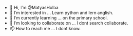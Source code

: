 - 👋 Hi, I’m @MatyasHolba
- 👀 I’m interested in ... Learn python and lern anglish.
- 🌱 I’m currently learning ... on the primary school. 
- 💞️ I’m looking to collaborate on ... I dont search collaborate.
- 📫 How to reach me ... I dont know.

<!---
MatyasHolba/MatyasHolba is a ✨ special ✨ repository because its `README.md` (this file) appears on your GitHub profile.
You can click the Preview link to take a look at your changes.
--->
